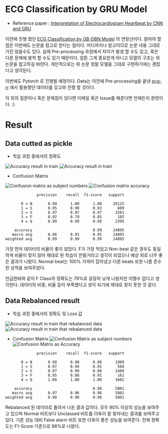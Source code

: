 # ECG Classification by GRU Model
- Reference paper : [Interpretation of Electrocardiogram Heartbeat by CNN and GRU](https://www.hindawi.com/journals/cmmm/2021/6534942/)

이전에 진행 했던 [ECG Classification by GB-DBN Model](https://github.com/insung3511) 의 연장선이다. 알아야 할 점은 이번에도 논문을 참고로 한다는 점이다. 어디까지나 참고이므로 논문 내용 그대로 가진 않을수도 있다. 실제 Pre-processing 과정에서 차이가 발생 할 수도 있고, 혹은 다른 문제에 봉착 할 수도 있기 때문이다. 암튼 그게 중요한게 아니고 모델의 구조는 위 논문을 참고하길 바란다. 개인적으로는 위 논문 정말 모델을 그대로 구현하기에는 괜찮다고 생각된다.

이번에도 Pytorch 로 진행될 예정이다. Data는 이전에 Pre-processing을 끝낸 [ecg-rr](https://github.com/ecg-rr) 에서 활용했던 데이터를 갖고와 진행 할 것이다.

이 외의 질문이나 혹은 문제점이 있다면 이메일 혹은 Issue를 해준다면 언제든지 환영이다. :)

# Result
## Data cutted as pickle
- 학습 과정 중에서의 정확도

![Accuracy result in train](./docs/fig1.png)
![Accuracy result in train](./docs/fig2.png)

- Confusion Matrix

![Confusion matrix as subject numbers](./docs/fig3.png)
![Confusion matrix accuracy](./docs/fig4.png)

```
              precision    recall  f1-score   support

       0 = N       0.99      1.00      1.00     20125
       1 = S       0.95      0.90      0.93       609
       2 = V       0.97      0.97      0.97      1581
       3 = F       0.92      0.79      0.85       185
       4 = Q       0.99      0.99      0.99      2395

    accuracy                           0.99     24895
   macro avg       0.96      0.93      0.95     24895
weighted avg       0.99      0.99      0.99     24895
```

가장 먼저 데이터의 비율이 좋지 않았다. F가 가장 적었고 Non-beat 같은 경우도 동일하게 비율이 맞지 않아 제대로 된 학습이 안될거라고 생각이 되었으나 예상 외로 너무 좋은 결과가 나왔다. Normal beat는 100% 가까이 잡아냈고 다른 beats 또한 나름 준수한 성적을 보여주었다. 

언급한바와 같이 F Class의 정확도는 79%로 굉장히 낮게 나왔지만 어쩔수 없다고 생각한다. 데이터의 비중, 비율 등이 부족했다고 생각 되기에 제대로 찾지 못한 것 같다. 

## Data Rebalanced result
- 학습 과정 중에서의 정확도 및 Loss 값

![Accuracy result in train that rebalanced data](./docs/fig5.png)
![Accuracy result in train that rebalanced data](./docs/fig6.png)

- Confusion Matrix
![Confusion Matrix as subject numbers](./docs/fig7.png)
![Confusion Matrix as Accuracy](./docs/fig8.png)

```
              precision    recall  f1-score   support

       0 = N       0.98      0.98      0.98      1989
       1 = S       0.97      0.94      0.95       568
       2 = V       0.97      0.99      0.98      1480
       3 = F       0.95      0.88      0.91       162
       4 = Q       1.00      1.00      1.00      1602

    accuracy                           0.98      5801
   macro avg       0.97      0.96      0.96      5801
weighted avg       0.98      0.98      0.98      5801
```

Rebalanced 된 데이터로 돌려서 나온 결과 값이다. 모두 90% 이상의 성능을 보여주고 있으며 Normal 비트보다 Unclassed 비트를 더욱이 잘 찾아내는 결과를 보여주고 있다. 기존 성능 대비 False alarm 비트 또한 더욱이 좋은 성능을 보여준다. 전체 정확도는 F1-Score 기준으로 98%로 나왔다.